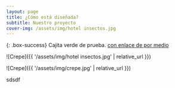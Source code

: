 ```yaml
---
layout: page
title: ¿Cómo está diseñada?
subtitle: Nuestro proyecto
cover-img: /assets/img/hotel insectos.jpg
---
```


{: .box-success}
Cajita verde de prueba. [con enlace de por medio](https://permaculturaaragon.github.io/Web-TorreEscribana/)


![Crepe]({{ '/assets/img/hotel insectos.jpg' | relative_url }})

![Crepe]({{ '/assets/img/crepe.jpg' | relative_url }})

sdsdf
